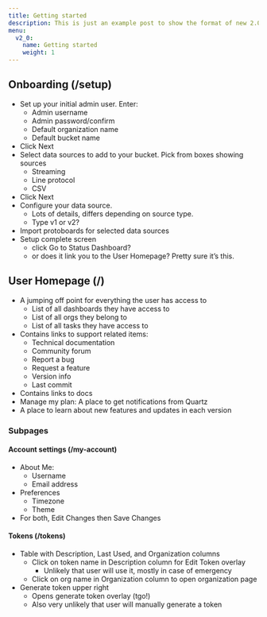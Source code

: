 ```yaml
---
title: Getting started
description: This is just an example post to show the format of new 2.0 posts
menu:
  v2_0:
    name: Getting started
    weight: 1
---
```


## Onboarding (/setup)

* Set up your initial admin user.
Enter:
    * Admin username
    * Admin password/confirm
    * Default organization name
    * Default bucket name
* Click Next
* Select data sources to add to your bucket.
Pick from boxes showing sources
    * Streaming
    * Line protocol
    * CSV
* Click Next
* Configure your data source.
    * Lots of details, differs depending on source type.
    * Type v1 or v2?
* Import protoboards for selected data sources
* Setup complete screen
    * click Go to Status Dashboard?
    * or does it link you to the User Homepage? Pretty sure it’s this.


## User Homepage (/)

* A jumping off point for everything the user has access to
    * List of all dashboards they have access to
    * List of all orgs they belong to
    * List of all tasks they have access to
* Contains links to support related items:
    * Technical documentation
    * Community forum
    * Report a bug
    * Request a feature
    * Version info
    * Last commit
* Contains links to docs
* Manage my plan: A place to get notifications from Quartz
* A place to learn about new features and updates in each version

### Subpages

#### Account settings (/my-account)

* About Me:
    * Username
    * Email address
* Preferences
    * Timezone
    * Theme
* For both, Edit Changes then Save Changes

#### Tokens (/tokens)

* Table with Description, Last Used, and Organization columns
    * Click on token name in Description column for Edit Token overlay
        * Unlikely that user will use it, mostly in case of emergency
    * Click on org name in Organization column to open organization page
* Generate token upper right
    * Opens generate token overlay (tgo!)
    * Also very unlikely that user will manually generate a token
